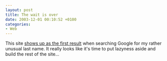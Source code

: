 ```yaml
---
layout: post
title: The wait is over
date: 2003-12-01 00:10:52 +0100
categories:
- Web
---
```

<p>This site <a href="http://www.google.com/search?q=rusiczki">shows up as the first result</a> when searching Google for my rather unusual last name. It really looks like it's time to put lazyness aside and build the rest of the site...</p>
